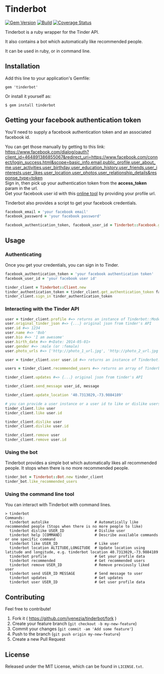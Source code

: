 # Tinderbot

[![Gem Version](https://badge.fury.io/rb/tinderbot.svg)](http://badge.fury.io/rb/tinderbot)
[![Build](https://travis-ci.org/jvenezia/tinderbot.svg?branch=master)](https://travis-ci.org/jvenezia/tinderbot)
[![Coverage Status](https://coveralls.io/repos/jvenezia/tinderbot/badge.png)](https://coveralls.io/r/jvenezia/tinderbot)

Tinderbot is a ruby wrapper for the Tinder API.

It also contains a bot which automatically like recommended people.

It can be used in ruby, or in command line.

## Installation

Add this line to your application's Gemfile:

    gem 'tinderbot'

Or install it yourself as:

    $ gem install tinderbot


## Getting your facebook authentication token

You'll need to supply a facebook authentication token and an associated facebook id.

You can get those manually by getting to this link:  
https://www.facebook.com/dialog/oauth?client_id=464891386855067&redirect_uri=https://www.facebook.com/connect/login_success.html&scope=basic_info,email,public_profile,user_about_me,user_activities,user_birthday,user_education_history,user_friends,user_interests,user_likes,user_location,user_photos,user_relationship_details&response_type=token  
Sign in, then pick up your authentication token from the **access_token** param in the url.  
Get your facebook user id with this [online tool](http://findmyfacebookid.com/) by providing your profile url.

Tinderbot also provides a script to get your facebook credentials.
```ruby
facebook_email = 'your facebook email'
facebook_password = 'your facebook password'

facebook_authentication_token, facebook_user_id = Tinderbot::Facebook.get_credentials facebook_email, facebook_password
```

## Usage
### Authenticating

Once you get your credentials, you can sign in to Tinder.
```ruby
facebook_authentication_token = 'your facebook authentication token'
facebook_user_id = 'your facebook user id'

tinder_client = Tinderbot::Client.new
tinder_authentication_token = tinder_client.get_authentication_token facebook_authentication_token, facebook_user_id
tinder_client.sign_in tinder_authentication_token
```

### Interacting with the Tinder API
```ruby
user = tinder_client.profile #=> returns an instance of Tinderbot::Model::User
user.original_tinder_json #=> {...} original json from tinder's API
user.id #=> 1234
user.name #=> 'Bob'
user.bio #=> 'I am awesome'
user.birth_date #=> #<Date: 2014-05-01>
user.gender #=> :male (or :female)
user.photo_urls #=> ['http://photo_1_url.jpg', 'http://photo_2_url.jpg']

user = tinder_client.user user.id #=> returns an instance of Tinderbot::Model::User

users = tinder_client.recommended_users #=> returns an array of Tinderbot::Model::User instances

tinder_client.updates #=> {...} original json from tinder's API

tinder_client.send_message user_id, message

tinder_client.update_location '40.7313029,-73.9884189'

# you can provide a user instance or a user id to like or dislike users
tinder_client.like user
tinder_client.like user.id

tinder_client.dislike user
tinder_client.dislike user.id

tinder_client.remove user
tinder_client.remove user.id
```

### Using the bot
Tinderbot provides a simple bot which automatically likes all recommended people. It stops when there is no more recommended people.
```ruby
tinder_bot = Tinderbot::Bot.new tinder_client
tinder_bot.like_recommended_users
```

### Using the command line tool
You can interact with Tinderbot with command lines.
```
> tinderbot
Commands:
  tinderbot autolike                     # Automatically like recommended people (Stops when there is no more people to like)
  tinderbot dislike USER_ID              # Dislike user
  tinderbot help [COMMAND]               # Describe available commands or one specific command
  tinderbot like USER_ID                 # Like user
  tinderbot location ALTITUDE,LONGITUDE  # Update location using latitude and longitude, e.g. tinderbot location 40.7313029,-73.9884189
  tinderbot profile                      # Get your profile data
  tinderbot recommended                  # Get recommended users
  tinderbot remove USER_ID               # Remove previously liked user
  tinderbot send USER_ID MESSAGE         # Send message to user
  tinderbot updates                      # Get updates
  tinderbot user USER_ID                 # Get user profile data
```

## Contributing
Feel free to contribute!

1. Fork it ( https://github.com/jvenezia/tinderbot/fork )
2. Create your feature branch (`git checkout -b my-new-feature`)
3. Commit your changes (`git commit -am 'Add some feature'`)
4. Push to the branch (`git push origin my-new-feature`)
5. Create a new Pull Request

## License
Released under the MIT License, which can be found in `LICENSE.txt`.
